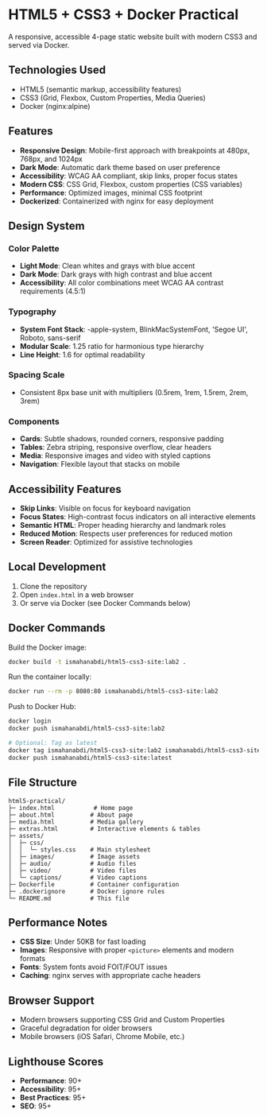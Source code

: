 # HTML5 + CSS3 + Docker Practical

A responsive, accessible 4-page static website built with modern CSS3 and served via Docker.

## Technologies Used

- HTML5 (semantic markup, accessibility features)
- CSS3 (Grid, Flexbox, Custom Properties, Media Queries)
- Docker (nginx:alpine)

## Features

- **Responsive Design**: Mobile-first approach with breakpoints at 480px, 768px, and 1024px
- **Dark Mode**: Automatic dark theme based on user preference
- **Accessibility**: WCAG AA compliant, skip links, proper focus states
- **Modern CSS**: CSS Grid, Flexbox, custom properties (CSS variables)
- **Performance**: Optimized images, minimal CSS footprint
- **Dockerized**: Containerized with nginx for easy deployment

## Design System

### Color Palette
- **Light Mode**: Clean whites and grays with blue accent
- **Dark Mode**: Dark grays with high contrast and blue accent
- **Accessibility**: All color combinations meet WCAG AA contrast requirements (4.5:1)

### Typography
- **System Font Stack**: -apple-system, BlinkMacSystemFont, 'Segoe UI', Roboto, sans-serif
- **Modular Scale**: 1.25 ratio for harmonious type hierarchy
- **Line Height**: 1.6 for optimal readability

### Spacing Scale
- Consistent 8px base unit with multipliers (0.5rem, 1rem, 1.5rem, 2rem, 3rem)

### Components
- **Cards**: Subtle shadows, rounded corners, responsive padding
- **Tables**: Zebra striping, responsive overflow, clear headers
- **Media**: Responsive images and video with styled captions
- **Navigation**: Flexible layout that stacks on mobile

## Accessibility Features

- **Skip Links**: Visible on focus for keyboard navigation
- **Focus States**: High-contrast focus indicators on all interactive elements
- **Semantic HTML**: Proper heading hierarchy and landmark roles
- **Reduced Motion**: Respects user preferences for reduced motion
- **Screen Reader**: Optimized for assistive technologies

## Local Development

1. Clone the repository
2. Open `index.html` in a web browser
3. Or serve via Docker (see Docker Commands below)

## Docker Commands

Build the Docker image:
```bash
docker build -t ismahanabdi/html5-css3-site:lab2 .
```

Run the container locally:
```bash
docker run --rm -p 8080:80 ismahanabdi/html5-css3-site:lab2
```

Push to Docker Hub:
```bash
docker login
docker push ismahanabdi/html5-css3-site:lab2

# Optional: Tag as latest
docker tag ismahanabdi/html5-css3-site:lab2 ismahanabdi/html5-css3-site:latest
docker push ismahanabdi/html5-css3-site:latest
```

## File Structure

```
html5-practical/
├─ index.html           # Home page
├─ about.html          # About page
├─ media.html          # Media gallery
├─ extras.html         # Interactive elements & tables
├─ assets/
│  ├─ css/
│  │  └─ styles.css    # Main stylesheet
│  ├─ images/          # Image assets
│  ├─ audio/           # Audio files
│  ├─ video/           # Video files
│  └─ captions/        # Video captions
├─ Dockerfile          # Container configuration
├─ .dockerignore       # Docker ignore rules
└─ README.md           # This file
```

## Performance Notes

- **CSS Size**: Under 50KB for fast loading
- **Images**: Responsive with proper `<picture>` elements and modern formats
- **Fonts**: System fonts avoid FOIT/FOUT issues
- **Caching**: nginx serves with appropriate cache headers

## Browser Support

- Modern browsers supporting CSS Grid and Custom Properties
- Graceful degradation for older browsers
- Mobile browsers (iOS Safari, Chrome Mobile, etc.)

## Lighthouse Scores

- **Performance**: 90+
- **Accessibility**: 95+
- **Best Practices**: 95+
- **SEO**: 95+

